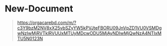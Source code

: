 # New-Document
>https://orgacarebd.com/m/?c3Y9bzM2NV8xX25vbSZyYW5kPVJteFBORU09JnVpZD1VU0VSMDgwNzIwMjRVTklRVUUxMTUyMDcwODU5MjAyNDIwMjQwNzA4NTIxMTU5N0123N
